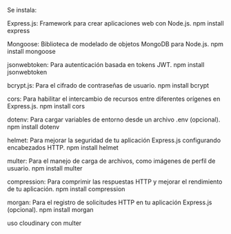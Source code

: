 Se instala: 

Express.js: Framework para crear aplicaciones web con Node.js.
npm install express

Mongoose: Biblioteca de modelado de objetos MongoDB para Node.js.
npm install mongoose

jsonwebtoken: Para autenticación basada en tokens JWT.
npm install jsonwebtoken

bcrypt.js: Para el cifrado de contraseñas de usuario.
npm install bcrypt

cors: Para habilitar el intercambio de recursos entre diferentes orígenes en Express.js.
npm install cors

dotenv: Para cargar variables de entorno desde un archivo .env (opcional).
npm install dotenv

helmet: Para mejorar la seguridad de tu aplicación Express.js configurando encabezados HTTP.
npm install helmet

multer: Para el manejo de carga de archivos, como imágenes de perfil de usuario.
npm install multer

compression: Para comprimir las respuestas HTTP y mejorar el rendimiento de tu aplicación.
npm install compression

morgan: Para el registro de solicitudes HTTP en tu aplicación Express.js (opcional).
npm install morgan

uso cloudinary con multer
